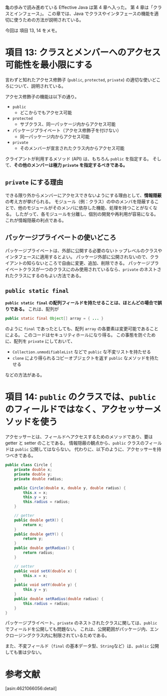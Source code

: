 亀の歩みで読み進めている Effective Java は第 4 章へ入った。
第 4 章は「クラスとインフェース」。
この章では、Java でクラスやインタフェースの機能を適切に使うための方法が説明されている。

今回は 項目 13, 14 をメモ。

# 項目 13: クラスとメンバーへのアクセス可能性を最小限にする

言わずと知れたアクセス修飾子 (`public`, `protected`, `private`) の適切な使いどころについて、説明されている。

アクセス修飾子の機能は以下の通り。

* `public`
    * どこからでもアクセス可能
* `protected`
    * サブクラス、同一パッケージ内からアクセス可能
* パッケージプライベート（アクセス修飾子を付けない）
    * 同一パッケージ内からアクセス可能
* `private`
    * そのメンバーが宣言されたクラス内からアクセス可能

クライアントが利用するメソッド (API) は、もちろん `public` を指定する。
そして、**その他のメンバーは極力 `private` を指定するべきである。**

## `private` にする理由

できる限り外からメンバーにアクセスできないようにする理由として、**情報隠蔽**の考え方が挙げられる。
モジュール（例：クラス）の中のメンバを隠蔽することで、他のモジュールがそのメンバに依存した機能、処理を持つことがなくなる。
したがって、各モジュールを分離し、個別の開発や再利用が容易になる。
これが情報隠蔽の利点である。

## パッケージプライベートの使いどころ

パッケージプライベートは、外部に公開する必要のないトップレベルのクラスやインタフェースに適用するとよい。
パッケージ外部に公開されないので、クライアントの知らないところで自由に変更、追加、削除できる。
パッケージプライベートクラスが一つのクラスにのみ使用されているなら、`private` のネストされたクラスにするのもよい方法である。

## `public static final`

**`public static final` の配列フィールドを持たせることは、ほとんどの場合で誤りである。**
これは、配列が
```java
public static final Object[] array = { ... }
```
のように `final` であったとしても、配列 `array` の各要素は変更可能であることによる。
このコードはセキュリティホールになり得る。
この事態を防ぐために、配列を `private` にしておいて、

* `Collection.unmodifiableList` などで `public` な不変リストを持たせる
* `clone` により得られるコピーオブジェクトを返す `public` なメソッドを持たせる

などの方法がある。

# 項目 14: `public` のクラスでは、`public` のフィールドではなく、アクセッサーメソッドを使う

アクセッサーとは、フィールドへアクセスするためのメソッドであり、要は getter と setter のことである。
情報隠蔽の観点から、`public` クラスのフィールドは `public` 公開してはならない。
代わりに、以下のように、アクセッサーを持つべきである。
```java
public class Circle {
    private double x;
	private double y;
	private double radius;

    public Circle(double x, double y, double radius) {
	    this.x = x;
		this.y = y;
		this.radius = radius;
	}

    // getter
    public double getX() {
	    return x;
	}
    public double getY() {
	    return y;
	}
	public double getRadius() {
	    return radius;
	}

    // setter
	public void setX(double x) {
	    this.x = x;
	}
	public void setY(double y) {
	    this.y = y;
	}
	public double setRadius(double radius) {
	    this.radius = radius;
	}
}
```

パッケージプライベート、`private` のネストされたクラスに関しては、`public` でフィールドを公開しても問題ない。
これは、公開範囲がパッケージ内、エンクロージングクラス内に制限されているためである。

また、不変フィールド（`final` の基本データ型、`String`など）は、`public` 公開しても害は少ない。

# 参考文献

[asin:4621066056:detail]
